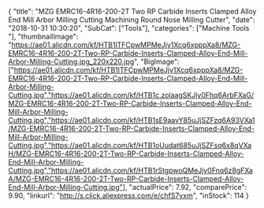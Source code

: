 {
	"title": "MZG EMRC16-4R16-200-2T Two RP Carbide Inserts Clamped Alloy End Mill Arbor Milling Cutting Machining Round Nose Milling Cutter",
	"date": "2018-10-31 10:30:20",
	"SubCat": ["Tools"],
	"categories": ["Machine Tools "],
	"thumbnailImage": "https://ae01.alicdn.com/kf/HTB1lTFCpwMPMeJjy1Xcq6xpppXa8/MZG-EMRC16-4R16-200-2T-Two-RP-Carbide-Inserts-Clamped-Alloy-End-Mill-Arbor-Milling-Cutting.jpg_220x220.jpg",
	"BigImage": ["https://ae01.alicdn.com/kf/HTB1lTFCpwMPMeJjy1Xcq6xpppXa8/MZG-EMRC16-4R16-200-2T-Two-RP-Carbide-Inserts-Clamped-Alloy-End-Mill-Arbor-Milling-Cutting.jpg","https://ae01.alicdn.com/kf/HTB1c.zolaagSKJjy0Fhq6ArbFXaG/MZG-EMRC16-4R16-200-2T-Two-RP-Carbide-Inserts-Clamped-Alloy-End-Mill-Arbor-Milling-Cutting.jpg","https://ae01.alicdn.com/kf/HTB1sE9aavY85uJjSZFzq6A93VXa1/MZG-EMRC16-4R16-200-2T-Two-RP-Carbide-Inserts-Clamped-Alloy-End-Mill-Arbor-Milling-Cutting.jpg","https://ae01.alicdn.com/kf/HTB1oUudat685uJjSZFsq6x8qVXaH/MZG-EMRC16-4R16-200-2T-Two-RP-Carbide-Inserts-Clamped-Alloy-End-Mill-Arbor-Milling-Cutting.jpg","https://ae01.alicdn.com/kf/HTB1rStgpwoQMeJjy0Fnq6z8gFXaA/MZG-EMRC16-4R16-200-2T-Two-RP-Carbide-Inserts-Clamped-Alloy-End-Mill-Arbor-Milling-Cutting.jpg"],
	"actualPrice": 7.92,
	"comparePrice": 9.90,
	"linkurl": "http://s.click.aliexpress.com/e/chfS7yxm",
	"inStock": 114
}
